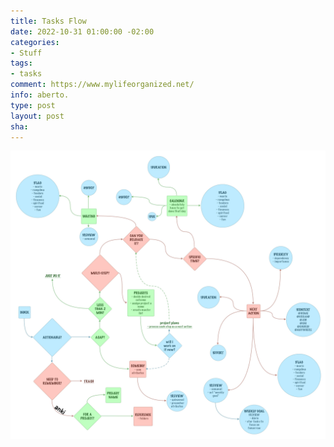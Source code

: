 ```yaml
---
title: Tasks Flow
date: 2022-10-31 01:00:00 -02:00
categories:
- Stuff
tags:
- tasks
comment: https://www.mylifeorganized.net/
info: aberto.
type: post
layout: post
sha: 
---
```


[![MyLifeOrganized](https://raw.githubusercontent.com/marioseixas/marioseixas.github.io/main/assets/MLO%20-%20gtd.png "MyLifeOrganized")](https://raw.githubusercontent.com/marioseixas/marioseixas.github.io/main/assets/MLO%20-%20gtd.png "MyLifeOrganized")
